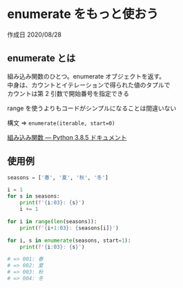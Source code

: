 # enumerate をもっと使おう

作成日 2020/08/28

## enumerate とは

組み込み関数のひとつ。enumerate オブジェクトを返す。\
中身は、カウントとイテレーションで得られた値のタプルで\
カウントは第 2 引数で開始番号を指定できる

range を使うよりもコードがシンプルになることは間違いない

構文 => `enumerate(iterable, start=0)`

[組み込み関数 — Python 3\.8\.5 ドキュメント](https://docs.python.org/ja/3/library/functions.html)

## 使用例

```python
seasons = ['春', '夏', '秋', '冬']

i = 1
for s in seasons:
    print(f'{i:03}: {s}')
    i += 1

for i in range(len(seasons)):
    print(f'{i+1:03}: {seasons[i]}')

for i, s in enumerate(seasons, start=1):
    print(f'{i:03}: {s}')

# => 001: 春
# => 002: 夏
# => 003: 秋
# => 004: 冬
```
